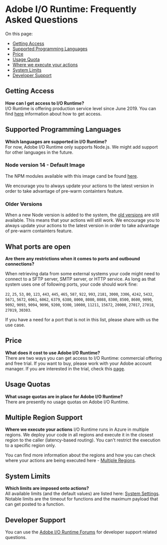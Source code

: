 # Adobe I/O Runtime: Frequently Asked Questions

On this page:
- [Getting Access ](#getting-access)
- [Supported Programming Languages](#supported-programming-languages)
- [Price](#price)
- [Usage Quota](#usage-quota)
- [Where we execute your actions](#multiple-region-support)
- [System Limits](#system-limits)
- [Developer Support](#developer-support)

## Getting Access
**How can I get access to I/O Runtime?**  
I/O Runtime is offering production service level since June 2019. You can find [here](../overview/getting_access.md) information about how to get access.

## Supported Programming Languages
**Which languages are supported in I/O Runtime?**  
For now, Adobe I/O Runtime only supports Node.js. We might add support for other languages in the future.

### Node version 14 - Default Image
The NPM modules available with this image cand be found [here](../reference/runtimes.md#nodejs-v14).

We encourage you to always update your actions to the latest version in order to take advantage of pre-warm containters feature.

### Older Versions
When a new Node version is added to the system, the [old versions](../reference/runtimes.md) are still available. This means that your actions will still work. We encourage you to always update your actions to the latest version in order to take advantage of pre-warm containters feature.

## What ports are open
**Are there any restrictions when it comes to ports and outbound connections?**

When retrieving data from some external systems your code might need to connect to a SFTP server, SMTP server, or HTTP service. As long as that system uses one of following ports, your code should work fine:

`22`, `25`, `53`, `80`, `123`, `443`, `445`,  `465`, `587`, `922`, `993`, `2181`, `3000`, `3306`, `4242`, `5432`, `5671`, `5672`, `6061`, `6062`, `6379`, `6380`, `8000`, `8080`, `8088`, `8300`, `8500`, `8600`, `9090`, `9092`, `9093`, `9094`, `9096`, `9200`, `9300`, `10000`, `11211`, `15672`, `20000`, `27017`, `27018`, `27019`, `30303`.

If you have a need for a port that is not in this list, please share with us the use case.

## Price
**What does it cost to use Adobe I/O Runtime?**  
There are two ways you can get access to I/O Runtime: commercial offering and free trial. If you want to buy, please work with your Adobe account manager. If you are interested in the trial, check this [page](../overview/request_a_trial.md).

## Usage Quotas
**What usage quotas are in place for Adobe I/O Runtime?**  
There are presently no usage quotas on Adobe I/O Runtime.

## Multiple Region Support
**Where we execute your actions**
I/O Runtime runs in Azure in multiple regions. We deploy your code in all regions and execute it in the closest region to the caller (latency-based routing). You can't restrict the execution to a specific region only.

You can find more information about the regions and how you can check where your actions are being executed here - [Multiple Regions](../reference/multiple_regions.md).

## System Limits
**Which limits are imposed onto actions?**  
All available limits (and the default values) are listed here: [System Settings](../guides/system_settings.md). Notable limits are the timeout for functions and the maximum payload that can get posted to a function.

## Developer Support
You can use the [Adobe I/O Runtime Forums](https://forums.adobe.com/community/adobe-io/adobe-io-runtime) for developer support related questions. 

